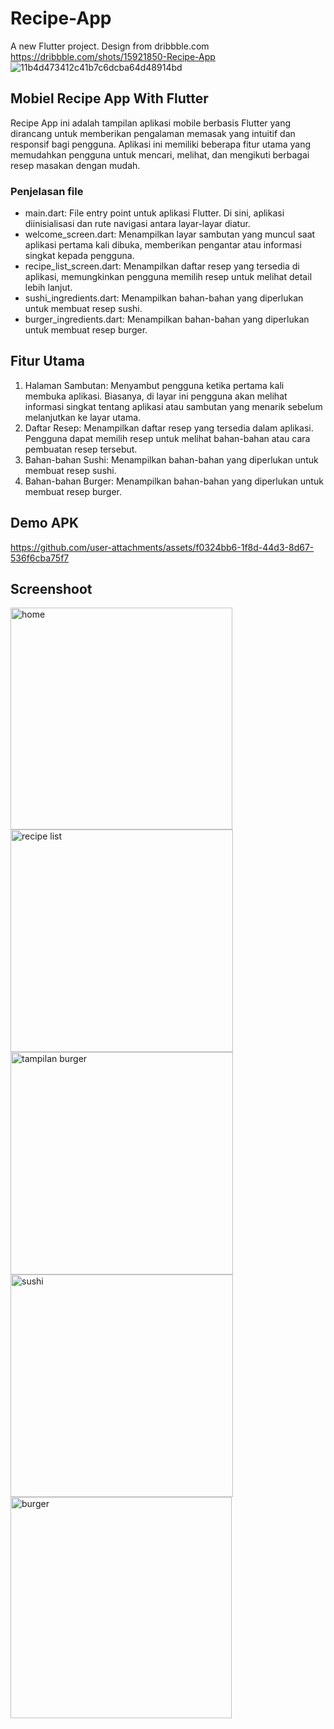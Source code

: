# Recipe-App

A new Flutter project. Design from dribbble.com https://dribbble.com/shots/15921850-Recipe-App
![11b4d473412c41b7c6dcba64d48914bd](https://github.com/user-attachments/assets/f8af9839-3777-4b12-bf80-ead3790dc183)

## Mobiel Recipe App With Flutter
Recipe App ini adalah tampilan aplikasi mobile berbasis Flutter yang dirancang untuk memberikan pengalaman memasak yang intuitif dan responsif bagi pengguna. Aplikasi ini memiliki beberapa fitur utama yang memudahkan pengguna untuk mencari, melihat, dan mengikuti berbagai resep masakan dengan mudah.             

### Penjelasan file
- main.dart: File entry point untuk aplikasi Flutter. Di sini, aplikasi diinisialisasi dan rute navigasi antara layar-layar diatur.
- welcome_screen.dart: Menampilkan layar sambutan yang muncul saat aplikasi pertama kali dibuka, memberikan pengantar atau informasi singkat kepada pengguna.
- recipe_list_screen.dart: Menampilkan daftar resep yang tersedia di aplikasi, memungkinkan pengguna memilih resep untuk melihat detail lebih lanjut.
- sushi_ingredients.dart: Menampilkan bahan-bahan yang diperlukan untuk membuat resep sushi.
- burger_ingredients.dart: Menampilkan bahan-bahan yang diperlukan untuk membuat resep burger.

## Fitur Utama
1. Halaman Sambutan: Menyambut pengguna ketika pertama kali membuka aplikasi. Biasanya, di layar ini pengguna akan melihat informasi singkat tentang aplikasi atau sambutan
   yang menarik sebelum melanjutkan ke layar utama.
2. Daftar Resep: Menampilkan daftar resep yang tersedia dalam aplikasi. Pengguna dapat memilih resep untuk melihat bahan-bahan atau cara pembuatan resep tersebut.
3. Bahan-bahan Sushi: Menampilkan bahan-bahan yang diperlukan untuk membuat resep sushi.
4. Bahan-bahan Burger: Menampilkan bahan-bahan yang diperlukan untuk membuat resep burger.

## Demo APK
https://github.com/user-attachments/assets/f0324bb6-1f8d-44d3-8d67-536f6cba75f7

## Screenshoot
<img width="355" alt="home" src="https://github.com/user-attachments/assets/a1ba7077-41dc-4679-bb0f-393a21db15ba">
<img width="356" alt="recipe list" src="https://github.com/user-attachments/assets/c0dbdcd1-4a32-4728-ba48-7147e7ba51e2">
<img width="356" alt="tampilan burger" src="https://github.com/user-attachments/assets/8cc9d97c-4da0-4c97-b490-18528e575b15">
<img width="356" alt="sushi" src="https://github.com/user-attachments/assets/0f3002bc-241e-4691-a9b6-2b3c9469f4d0">
<img width="354" alt="burger" src="https://github.com/user-attachments/assets/b238dc17-5bf6-4b98-9609-1c49c1aac5d6">
